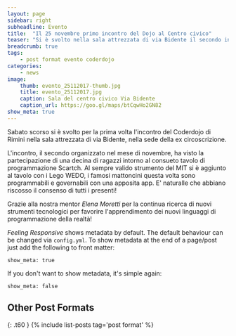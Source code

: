 ```yaml
---
layout: page
sidebar: right
subheadline: Evento
title:  "Il 25 novembre primo incontro del Dojo al Centro civico"
teaser: "Si è svolto nella sala attrezzata di via Bidente il secondo incontro del mese"
breadcrumb: true
tags:
    - post format evento coderdojo
categories:
    - news
image:
    thumb: evento_25112017-thumb.jpg
    title: evento_25112017.jpg
    caption: Sala del centro civico Via Bidente
    caption_url: https://goo.gl/maps/btCqwHo2GN82
show_meta: true
---
```


Sabato scorso si è svolto per la prima volta l'incontro del Coderdojo di Rimini nella sala attrezzata di via Bidente, nella sede della ex circoscrizione.
<!--more-->
L'incontro, il secondo organizzato nel mese di novembre, ha visto la partecipazione di una decina di ragazzi intorno al consueto tavolo di programmazione Scartch. Al sempre valido strumento del MIT si è aggiunto al tavolo con i Lego WEDO, i famosi mattoncini questa volta sono programmabili e governabili con una apposita app. E' naturalle che abbiano riscosso il consenso di tutti i presenti!

Grazie alla nostra mentor *Elena Moretti* per la continua ricerca di nuovi strumenti tecnologici per favorire l'apprendimento dei nuovi linguaggi di programmazione della realtà!

*Feeling Responsive* shows metadata by default. The default behaviour can be changed via `config.yml`. To show metadata at the end of a page/post just add the following to front matter:


~~~
show_meta: true
~~~

If you don't want to show metadata, it's simple again:

~~~
show_meta: false
~~~


## Other Post Formats
{: .t60 }
{% include list-posts tag='post format' %}
